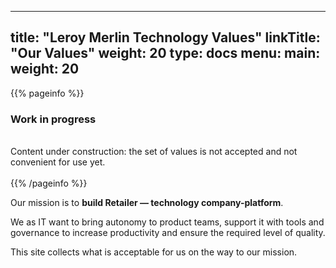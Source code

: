 
---
title: "Leroy Merlin Technology Values"
linkTitle: "Our Values"
weight: 20
type: docs
menu:
  main:
    weight: 20
---

{{% pageinfo %}}
<h3>Work in progress</h3><br />
Content under construction: the set of values is not accepted and not convenient for use yet. <br /><br />
{{% /pageinfo %}}


Our mission is to <b>build Retailer — technology company-platform</b>.

We as IT want to bring autonomy to product teams, support it with tools and governance to increase productivity and ensure the required level of quality.

This site collects what is acceptable for us on the way to our mission.